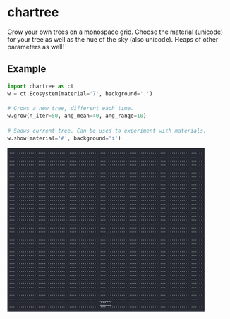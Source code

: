 # chartree
Grow your own trees on a monospace grid. Choose the material (unicode) for your tree as well as the hue of the sky (also unicode). Heaps of other parameters as well!

## Example
```python
import chartree as ct
w = ct.Ecosystem(material='7', background='.')

# Grows a new tree, different each time.
w.grow(n_iter=50, ang_mean=40, ang_range=10)

# Shows current tree. Can be used to experiment with materials.
w.show(material='#', background='i')
```

![Example GIF](/example.gif)